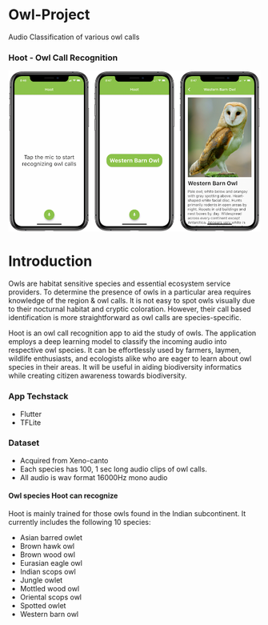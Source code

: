 # Owl-Project
Audio Classification of various owl calls

### Hoot - Owl Call Recognition

![Hoot App](/hoot/hoot_app.PNG)

# Introduction

Owls are habitat sensitive species and essential ecosystem service providers. To determine the presence of owls in a particular area requires knowledge of the region & owl calls. It is not easy to spot owls visually due to their nocturnal habitat and cryptic coloration. However, their call based identification is more straightforward as owl calls are species-specific.

Hoot is an owl call recognition app to aid the study of owls. The application employs a deep learning model to classify the incoming audio into respective owl species. It can be effortlessly used by farmers, laymen, wildlife enthusiasts, and ecologists alike who are eager to learn about owl species in their areas. It will be useful in aiding biodiversity informatics while creating citizen awareness towards biodiversity.

### App Techstack

- Flutter
- TFLite

### Dataset

- Acquired from Xeno-canto
- Each species has 100, 1 sec long audio clips of owl calls.
- All audio is wav format 16000Hz mono audio

#### Owl species Hoot can recognize

Hoot is mainly trained for those owls found in the Indian subcontinent. It currently includes the following 10 species:
- Asian barred owlet
- Brown hawk owl
- Brown wood owl
- Eurasian eagle owl
- Indian scops owl
- Jungle owlet
- Mottled wood owl
- Oriental scops owl
- Spotted owlet
- Western barn owl
